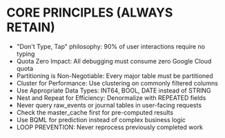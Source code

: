# CORE PRINCIPLES (ALWAYS RETAIN)
- "Don't Type, Tap" philosophy: 90% of user interactions require no typing
- Quota Zero Impact: All debugging must consume zero Google Cloud quota
- Partitioning is Non-Negotiable: Every major table must be partitioned
- Cluster for Performance: Use clustering on commonly filtered columns
- Use Appropriate Data Types: INT64, BOOL, DATE instead of STRING
- Nest and Repeat for Efficiency: Denormalize with REPEATED fields
- Never query raw_events or journal tables in user-facing requests
- Check the master_cache first for pre-computed results
- Use BQML for prediction instead of complex business logic
- LOOP PREVENTION: Never reprocess previously completed work